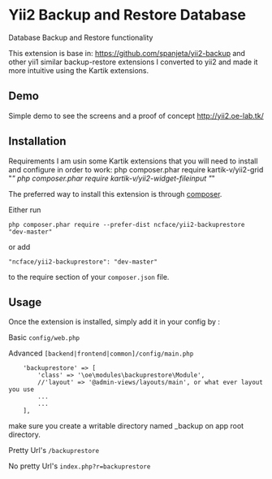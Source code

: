 Yii2 Backup and Restore Database
===================
Database Backup and Restore functionality

This extension is base in:
https://github.com/spanjeta/yii2-backup and other yii1 similar backup-restore extensions 
I converted to yii2 and made it more intuitive using the Kartik extensions.


Demo
-----
Simple demo to see the screens and a proof of concept
http://yii2.oe-lab.tk/



Installation
------------

Requirements
I am usin some Kartik extensions that you will need to install and configure in order to work:
php composer.phar require kartik-v/yii2-grid "*"
php composer.phar require kartik-v/yii2-widget-fileinput "*"


The preferred way to install this extension is through [composer](http://getcomposer.org/download/).

Either run

```
php composer.phar require --prefer-dist ncface/yii2-backuprestore "dev-master"
```

or add

```
"ncface/yii2-backuprestore": "dev-master"
```

to the require section of your `composer.json` file.


Usage
-----

Once the extension is installed, simply add it in your config by  :

Basic ```config/web.php```

Advanced ```[backend|frontend|common]/config/main.php```

>
        'backuprestore' => [
            'class' => '\oe\modules\backuprestore\Module',
            //'layout' => '@admin-views/layouts/main', or what ever layout you use
            ...
            ...
        ],

make sure you create a writable directory named _backup on app root directory.

Pretty Url's ```/backuprestore```

No pretty Url's ```index.php?r=backuprestore```

